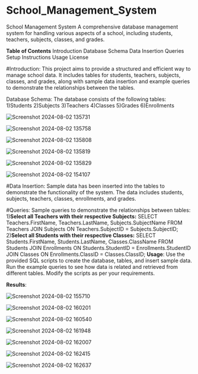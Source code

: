 # School_Management_System

School Management System
A comprehensive database management system for handling various aspects of a school, including students, teachers, subjects, classes, and grades.

**Table of Contents**
Introduction
Database Schema
Data Insertion
Queries
Setup Instructions
Usage
License

#Introduction:
This project aims to provide a structured and efficient way to manage school data. It includes tables for students, teachers, subjects, classes, and grades, along with sample data insertion and example queries to demonstrate the relationships between the tables.

Database Schema:
The database consists of the following tables:
      1)Students
      2)Subjects
      3)Teachers
      4)Classes
      5)Grades
      6)Enrollments

![Screenshot 2024-08-02 135731](https://github.com/user-attachments/assets/9820ebfe-8014-46ff-b625-9e4961797854)

![Screenshot 2024-08-02 135758](https://github.com/user-attachments/assets/6160b95f-2f98-493e-ad4f-71e110b3d825)

![Screenshot 2024-08-02 135808](https://github.com/user-attachments/assets/572f8677-bb05-4216-be21-83c0924f7cfe)

![Screenshot 2024-08-02 135819](https://github.com/user-attachments/assets/6b6812c2-9efb-4261-bd2a-5db8f32210a8)

![Screenshot 2024-08-02 135829](https://github.com/user-attachments/assets/0b86608f-aa2b-4b11-b672-1ea18d86b86e)

![Screenshot 2024-08-02 154107](https://github.com/user-attachments/assets/1489b2c5-12ec-4c1a-b789-8e4394c88b54)



#Data Insertion:
Sample data has been inserted into the tables to demonstrate the functionality of the system. The data includes students, subjects, teachers, classes, enrollments, and grades.

#Queries:
Sample queries to demonstrate the relationships between tables:
            1)**Select all Teachers with their respective Subjects:**
                    SELECT Teachers.FirstName, Teachers.LastName, Subjects.SubjectName
                    FROM Teachers
                    JOIN Subjects ON Teachers.SubjectID = Subjects.SubjectID;
            2)**Select all Students with their respective Classes:**
                    SELECT Students.FirstName, Students.LastName, Classes.ClassName
                    FROM Students
                    JOIN Enrollments ON Students.StudentID = Enrollments.StudentID
                    JOIN Classes ON Enrollments.ClassID = Classes.ClassID;
**Usage**:
Use the provided SQL scripts to create the database, tables, and insert sample data.
Run the example queries to see how data is related and retrieved from different tables.
Modify the scripts as per your requirements.

**Results**:

![Screenshot 2024-08-02 155710](https://github.com/user-attachments/assets/148dc5c2-4cd5-4258-bc6e-ae7ce0fa872f)

![Screenshot 2024-08-02 160201](https://github.com/user-attachments/assets/041a9af0-f5a3-4c5b-8e36-6744628e7d05)

![Screenshot 2024-08-02 160540](https://github.com/user-attachments/assets/403c4350-ca73-4175-b405-523111ab766a)

![Screenshot 2024-08-02 161948](https://github.com/user-attachments/assets/2d61bd2a-e638-4778-8aa4-66e4d47a3815)

![Screenshot 2024-08-02 162007](https://github.com/user-attachments/assets/262c51fe-4312-42c1-ac2c-3ad2f52eebdc)

![Screenshot 2024-08-02 162415](https://github.com/user-attachments/assets/fea40585-80d2-4476-9c29-4534b7237dd7)

![Screenshot 2024-08-02 162637](https://github.com/user-attachments/assets/2ca79d59-83c0-41a0-ab1c-4bbe6ccca48e)








